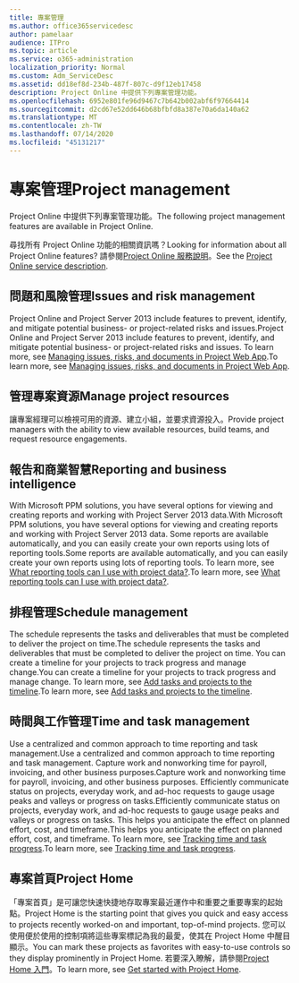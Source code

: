 ```yaml
---
title: 專案管理
ms.author: office365servicedesc
author: pamelaar
audience: ITPro
ms.topic: article
ms.service: o365-administration
localization_priority: Normal
ms.custom: Adm_ServiceDesc
ms.assetid: dd18ef8d-234b-487f-807c-d9f12eb17458
description: Project Online 中提供下列專案管理功能。
ms.openlocfilehash: 6952e801fe96d9467c7b642b002abf6f97664414
ms.sourcegitcommit: d2cd67e52dd646b68bfbfd8a387e70a6da140a62
ms.translationtype: MT
ms.contentlocale: zh-TW
ms.lasthandoff: 07/14/2020
ms.locfileid: "45131217"
---
```

# <a name="project-management"></a><span data-ttu-id="70c22-103">專案管理</span><span class="sxs-lookup"><span data-stu-id="70c22-103">Project management</span></span>

<span data-ttu-id="70c22-104">Project Online 中提供下列專案管理功能。</span><span class="sxs-lookup"><span data-stu-id="70c22-104">The following project management features are available in Project Online.</span></span>
  
<span data-ttu-id="70c22-105">尋找所有 Project Online 功能的相關資訊嗎？</span><span class="sxs-lookup"><span data-stu-id="70c22-105">Looking for information about all Project Online features?</span></span> <span data-ttu-id="70c22-106">請參閱[Project Online 服務說明](project-online-service-description.md)。</span><span class="sxs-lookup"><span data-stu-id="70c22-106">See the [Project Online service description](project-online-service-description.md).</span></span>
  
## <a name="issues-and-risk-management"></a><span data-ttu-id="70c22-107">問題和風險管理</span><span class="sxs-lookup"><span data-stu-id="70c22-107">Issues and risk management</span></span>

<span data-ttu-id="70c22-108">Project Online and Project Server 2013 include features to prevent, identify, and mitigate potential business- or project-related risks and issues.</span><span class="sxs-lookup"><span data-stu-id="70c22-108">Project Online and Project Server 2013 include features to prevent, identify, and mitigate potential business- or project-related risks and issues.</span></span> <span data-ttu-id="70c22-109">To learn more, see [Managing issues, risks, and documents in Project Web App](https://go.microsoft.com/fwlink/?LinkId=402634).</span><span class="sxs-lookup"><span data-stu-id="70c22-109">To learn more, see [Managing issues, risks, and documents in Project Web App](https://go.microsoft.com/fwlink/?LinkId=402634).</span></span>
  
## <a name="manage-project-resources"></a><span data-ttu-id="70c22-110">管理專案資源</span><span class="sxs-lookup"><span data-stu-id="70c22-110">Manage project resources</span></span>

<span data-ttu-id="70c22-111">讓專案經理可以檢視可用的資源、建立小組，並要求資源投入。</span><span class="sxs-lookup"><span data-stu-id="70c22-111">Provide project managers with the ability to view available resources, build teams, and request resource engagements.</span></span>
  
## <a name="reporting-and-business-intelligence"></a><span data-ttu-id="70c22-112">報告和商業智慧</span><span class="sxs-lookup"><span data-stu-id="70c22-112">Reporting and business intelligence</span></span>

<span data-ttu-id="70c22-113">With Microsoft PPM solutions, you have several options for viewing and creating reports and working with Project Server 2013 data.</span><span class="sxs-lookup"><span data-stu-id="70c22-113">With Microsoft PPM solutions, you have several options for viewing and creating reports and working with Project Server 2013 data.</span></span> <span data-ttu-id="70c22-114">Some reports are available automatically, and you can easily create your own reports using lots of reporting tools.</span><span class="sxs-lookup"><span data-stu-id="70c22-114">Some reports are available automatically, and you can easily create your own reports using lots of reporting tools.</span></span> <span data-ttu-id="70c22-115">To learn more, see [What reporting tools can I use with project data?](https://go.microsoft.com/fwlink/?LinkId=402642).</span><span class="sxs-lookup"><span data-stu-id="70c22-115">To learn more, see [What reporting tools can I use with project data?](https://go.microsoft.com/fwlink/?LinkId=402642).</span></span>
  
## <a name="schedule-management"></a><span data-ttu-id="70c22-116">排程管理</span><span class="sxs-lookup"><span data-stu-id="70c22-116">Schedule management</span></span>

<span data-ttu-id="70c22-117">The schedule represents the tasks and deliverables that must be completed to deliver the project on time.</span><span class="sxs-lookup"><span data-stu-id="70c22-117">The schedule represents the tasks and deliverables that must be completed to deliver the project on time.</span></span> <span data-ttu-id="70c22-118">You can create a timeline for your projects to track progress and manage change.</span><span class="sxs-lookup"><span data-stu-id="70c22-118">You can create a timeline for your projects to track progress and manage change.</span></span> <span data-ttu-id="70c22-119">To learn more, see [Add tasks and projects to the timeline](https://go.microsoft.com/fwlink/?LinkID=402655).</span><span class="sxs-lookup"><span data-stu-id="70c22-119">To learn more, see [Add tasks and projects to the timeline](https://go.microsoft.com/fwlink/?LinkID=402655).</span></span>
  
## <a name="time-and-task-management"></a><span data-ttu-id="70c22-120">時間與工作管理</span><span class="sxs-lookup"><span data-stu-id="70c22-120">Time and task management</span></span>

<span data-ttu-id="70c22-121">Use a centralized and common approach to time reporting and task management.</span><span class="sxs-lookup"><span data-stu-id="70c22-121">Use a centralized and common approach to time reporting and task management.</span></span> <span data-ttu-id="70c22-122">Capture work and nonworking time for payroll, invoicing, and other business purposes.</span><span class="sxs-lookup"><span data-stu-id="70c22-122">Capture work and nonworking time for payroll, invoicing, and other business purposes.</span></span> <span data-ttu-id="70c22-123">Efficiently communicate status on projects, everyday work, and ad-hoc requests to gauge usage peaks and valleys or progress on tasks.</span><span class="sxs-lookup"><span data-stu-id="70c22-123">Efficiently communicate status on projects, everyday work, and ad-hoc requests to gauge usage peaks and valleys or progress on tasks.</span></span> <span data-ttu-id="70c22-124">This helps you anticipate the effect on planned effort, cost, and timeframe.</span><span class="sxs-lookup"><span data-stu-id="70c22-124">This helps you anticipate the effect on planned effort, cost, and timeframe.</span></span> <span data-ttu-id="70c22-125">To learn more, see [Tracking time and task progress](https://go.microsoft.com/fwlink/p/?LinkId=271321).</span><span class="sxs-lookup"><span data-stu-id="70c22-125">To learn more, see [Tracking time and task progress](https://go.microsoft.com/fwlink/p/?LinkId=271321).</span></span>

## <a name="project-home"></a><span data-ttu-id="70c22-126">專案首頁</span><span class="sxs-lookup"><span data-stu-id="70c22-126">Project Home</span></span>

<span data-ttu-id="70c22-127">「專案首頁」是可讓您快速快捷地存取專案最近運作中和重要之重要專案的起始點。</span><span class="sxs-lookup"><span data-stu-id="70c22-127">Project Home is the starting point that gives you quick and easy access to projects recently worked-on and important, top-of-mind projects.</span></span> <span data-ttu-id="70c22-128">您可以使用便於使用的控制項將這些專案標記為我的最愛，使其在 Project Home 中醒目顯示。</span><span class="sxs-lookup"><span data-stu-id="70c22-128">You can mark these projects as favorites with easy-to-use controls so they display prominently in Project Home.</span></span> <span data-ttu-id="70c22-129">若要深入瞭解，請參閱[Project Home 入門](https://support.office.com/article/get-started-with-project-home-a3b38418-35e7-4df4-8e4a-ba6a4fa0562a?ui=en-US&rs=en-US&ad=US)。</span><span class="sxs-lookup"><span data-stu-id="70c22-129">To learn more, see [Get started with Project Home](https://support.office.com/article/get-started-with-project-home-a3b38418-35e7-4df4-8e4a-ba6a4fa0562a?ui=en-US&rs=en-US&ad=US).</span></span>
